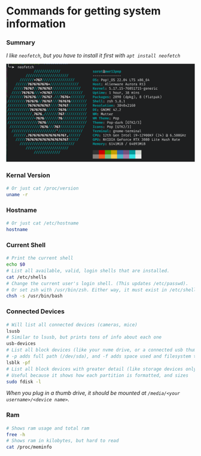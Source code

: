 # Commands for getting system information

### Summary

_I like `neofetch`, but you have to install it first with `apt install neofetch`_

![neofetch screenshot](./readme_images/neofetch_screenshot.png)

### Kernal Version

```bash
# Or just cat /proc/version
uname -r
```

### Hostname

```bash
# Or just cat /etc/hostname
hostname
```

### Current Shell

```bash
# Print the current shell
echo $0
# List all available, valid, login shells that are installed.
cat /etc/shells
# Change the current user's login shell. (This updates /etc/passwd).
# Or set zsh with /usr/bin/zsh. Either way, it must exist in /etc/shells
chsh -s /usr/bin/bash
```

### Connected Devices


```bash
# Will list all connected devices (cameras, mice)
lsusb
# Similar to lsusb, but prints tons of info about each one
usb-devices
# List all block devices (like your nvme drive, or a connected usb thumb drive)
# -p adds full path (/dev/sda), and -f adds space used and filesystem types
lsblk -pf
# List all block devices with greater detail (like storage devices only)
# Useful because it shows how each partition is formatted, and sizes
sudo fdisk -l
```

_When you plug in a thumb drive, it should be mounted at `/media/<your username>/<device name>`._

### Ram

```bash
# Shows ram usage and total ram
free -h
# Shows ram in kilobytes, but hard to read
cat /proc/meminfo
```